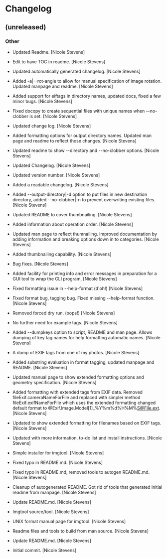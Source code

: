 # Changelog


## (unreleased)

### Other

* Updated Readme. [Nicole Stevens]

* Edit to have TOC in readme. [Nicole Stevens]

* Updated automatically generated changelog. [Nicole Stevens]

* Added -a|--rot-angle to allow for manual specification of image rotation. Updated manpage and readme. [Nicole Stevens]

* Added support for eiftags in directory names, updated docs, fixed a few minor bugs. [Nicole Stevens]

* Fixed docopy to create sequential files with unique names when --no-clobber is set. [Nicole Stevens]

* Updated change log. [Nicole Stevens]

* Added formatting options for output directory names. Updated man page and readme to reflect those changes. [Nicole Stevens]

* Updated readme to show --directory and --no-clobber options. [Nicole Stevens]

* Updated Changelog. [Nicole Stevens]

* Updated version number. [Nicole Stevens]

* Added a readable changelog. [Nicole Stevens]

* Added --output-directory|-d option to put files in new destination directory, added --no-clobber|-n to prevent overwriting existing files. [Nicole Stevens]

* Updated README to cover thumbnailing. [Nicole Stevens]

* Added information about operation order. [Nicole Stevens]

* Updated man page to reflect thumnailing. Improved documentation by adding information and breaking options down in to categories. [Nicole Stevens]

* Added thumbnailing capability. [Nicole Stevens]

* Bug fixes. [Nicole Stevens]

* Added facility for printing info and error messages in preparation for a GUI tool to wrap the CLI program, [Nicole Stevens]

* Fixed formatting issue in --help-format (d'oh!) [Nicole Stevens]

* Fixed format bug, tagging bug. Fixed missing --help-format function. [Nicole Stevens]

* Removed forced dry run. (oops!) [Nicole Stevens]

* No further need for example tags. [Nicole Stevens]

* Added --dumpkeys option to script, README and man page. Allows dumping of key tag names for help formatting automatic names. [Nicole Stevens]

* A dump of EXIF tags from one of my photos. [Nicole Stevens]

* Added substring evaluation in format tagging, updated manpage and README. [Nicole Stevens]

* Updated manual page to show extended formatting options and geometry specification. [Nicole Stevens]

* Added formatting with extended tags from EXIF data. Removed fileExif.cameraNameForFile and replaced with simpler method fileExif.exifNameForFile which uses the extended formatting changed default format to @Exif.Image.Model[1]_%Y%m%d%H%M%S@File.ext. [Nicole Stevens]

* Updated to show extended formatting for filenames based on EXIF tags. [Nicole Stevens]

* Updated with more information, to-do list and install instructions. [Nicole Stevens]

* Simple installer for imgtool. [Nicole Stevens]

* Fixed typo in README.md. [Nicole Stevens]

* Fixed typo in README.md, removed tools to autogen README.md. [Nicole Stevens]

* Cleanup of autogenerated README. Got rid of tools that generated initial readme from manpage. [Nicole Stevens]

* Update README.md. [Nicole Stevens]

* Imgtool source/tool. [Nicole Stevens]

* UNIX format manual page for imgtool. [Nicole Stevens]

* Readme files and tools to build from man source. [Nicole Stevens]

* Update README.md. [Nicole Stevens]

* Initial commit. [Nicole Stevens]


